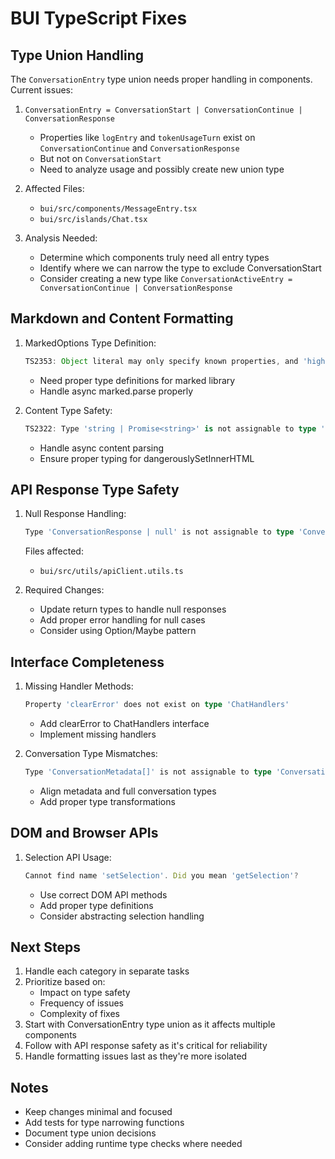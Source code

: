# BUI TypeScript Fixes

## Type Union Handling
The `ConversationEntry` type union needs proper handling in components. Current issues:

1. `ConversationEntry = ConversationStart | ConversationContinue | ConversationResponse`
   - Properties like `logEntry` and `tokenUsageTurn` exist on `ConversationContinue` and `ConversationResponse`
   - But not on `ConversationStart`
   - Need to analyze usage and possibly create new union type

2. Affected Files:
   - `bui/src/components/MessageEntry.tsx`
   - `bui/src/islands/Chat.tsx`

3. Analysis Needed:
   - Determine which components truly need all entry types
   - Identify where we can narrow the type to exclude ConversationStart
   - Consider creating a new type like `ConversationActiveEntry = ConversationContinue | ConversationResponse`

## Markdown and Content Formatting
1. MarkedOptions Type Definition:
   ```typescript
   TS2353: Object literal may only specify known properties, and 'highlight' does not exist in type 'MarkedOptions'
   ```
   - Need proper type definitions for marked library
   - Handle async marked.parse properly

2. Content Type Safety:
   ```typescript
   TS2322: Type 'string | Promise<string>' is not assignable to type 'string'
   ```
   - Handle async content parsing
   - Ensure proper typing for dangerouslySetInnerHTML

## API Response Type Safety
1. Null Response Handling:
   ```typescript
   Type 'ConversationResponse | null' is not assignable to type 'ConversationResponse'
   ```
   Files affected:
   - `bui/src/utils/apiClient.utils.ts`
   
2. Required Changes:
   - Update return types to handle null responses
   - Add proper error handling for null cases
   - Consider using Option/Maybe pattern

## Interface Completeness
1. Missing Handler Methods:
   ```typescript
   Property 'clearError' does not exist on type 'ChatHandlers'
   ```
   - Add clearError to ChatHandlers interface
   - Implement missing handlers

2. Conversation Type Mismatches:
   ```typescript
   Type 'ConversationMetadata[]' is not assignable to type 'Conversation[]'
   ```
   - Align metadata and full conversation types
   - Add proper type transformations

## DOM and Browser APIs
1. Selection API Usage:
   ```typescript
   Cannot find name 'setSelection'. Did you mean 'getSelection'?
   ```
   - Use correct DOM API methods
   - Add proper type definitions
   - Consider abstracting selection handling

## Next Steps
1. Handle each category in separate tasks
2. Prioritize based on:
   - Impact on type safety
   - Frequency of issues
   - Complexity of fixes
3. Start with ConversationEntry type union as it affects multiple components
4. Follow with API response safety as it's critical for reliability
5. Handle formatting issues last as they're more isolated

## Notes
- Keep changes minimal and focused
- Add tests for type narrowing functions
- Document type union decisions
- Consider adding runtime type checks where needed
